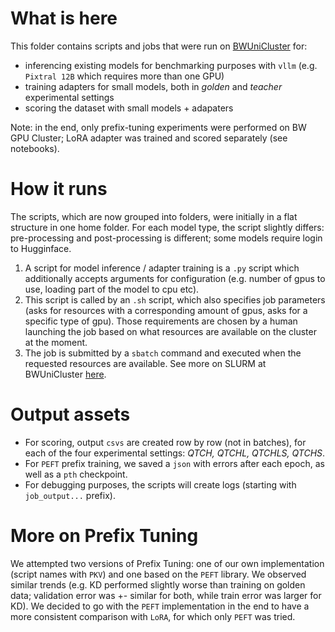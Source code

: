 # What is here

This folder contains scripts and jobs that were run on [BWUniCluster](https://wiki.bwhpc.de/e/BwUniCluster2.0) for: 

- inferencing existing models for benchmarking purposes with `vllm` (e.g. `Pixtral 12B` which requires more than one GPU)
- training adapters for small models, both in *golden* and *teacher* experimental settings
- scoring the dataset with small models + adapaters

Note: in the end, only prefix-tuning experiments were performed on BW GPU Cluster; LoRA adapter was trained and scored separately (see notebooks). 

# How it runs
The scripts, which are now grouped into folders, were initially in a flat structure in one home folder. 
For each model type, the script slightly differs: pre-processing and post-processing is different; some models require login to Hugginface. 

1. A script for model inference / adapter training is a `.py` script which additionally accepts arguments for configuration (e.g. number of gpus to use, loading part of the model to cpu etc). 
2. This script is called by an `.sh` script, which also specifies job parameters (asks for resources with a corresponding amount of gpus, asks for a specific type of gpu). Those requirements are chosen by a human launching the job based on what resources are available on the cluster at the moment.
3. The job is submitted by a `sbatch` command and executed when the requested resources are available.
See more on SLURM at BWUniCluster [here](https://wiki.bwhpc.de/e/BwUniCluster2.0/Batch_Queues).

# Output assets
- For scoring, output `csvs` are created row by row (not in batches), for each of the four experimental settings: _QTCH, QTCHL, QTCHLS, QTCHS_.
- For `PEFT` prefix training, we saved a `json` with errors after each epoch, as well as a `pth` checkpoint. 
- For debugging purposes, the scripts will create logs (starting with `job_output...` prefix). 

# More on Prefix Tuning
We attempted two versions of Prefix Tuning: one of our own implementation (script names with `PKV`) and one based on the `PEFT` library. 
We observed similar trends (e.g. KD performed slightly worse than training on golden data; validation error was +- similar for both, while train error was larger for KD). 
We decided to go with the `PEFT` implementation in the end to have a more consistent comparison with `LoRA`, for which only `PEFT` was tried. 
